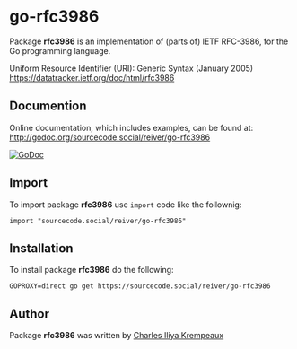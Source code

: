 # go-rfc3986

Package **rfc3986** is an implementation of (parts of) IETF RFC-3986, for the Go programming language.

Uniform Resource Identifier (URI): Generic Syntax (January 2005)  
https://datatracker.ietf.org/doc/html/rfc3986

## Documention

Online documentation, which includes examples, can be found at: http://godoc.org/sourcecode.social/reiver/go-rfc3986

[![GoDoc](https://godoc.org/sourcecode.social/reiver/go-rfc3986?status.svg)](https://godoc.org/sourcecode.social/reiver/go-rfc3986)

## Import

To import package **rfc3986** use `import` code like the follownig:
```
import "sourcecode.social/reiver/go-rfc3986"
```

## Installation

To install package **rfc3986** do the following:
```
GOPROXY=direct go get https://sourcecode.social/reiver/go-rfc3986
```

## Author

Package **rfc3986** was written by [Charles Iliya Krempeaux](http://reiver.link)
